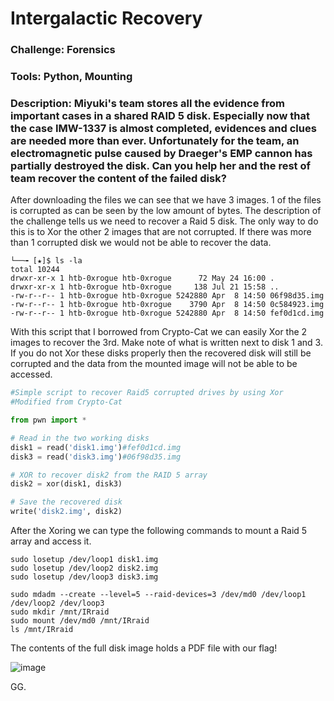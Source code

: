# Intergalactic Recovery

### Challenge: Forensics

### Tools: Python, Mounting

### Description: Miyuki's team stores all the evidence from important cases in a shared RAID 5 disk. Especially now that the case IMW-1337 is almost completed, evidences and clues are needed more than ever. Unfortunately for the team, an electromagnetic pulse caused by Draeger's EMP cannon has partially destroyed the disk. Can you help her and the rest of team recover the content of the failed disk?

After downloading the files we can see that we have 3 images. 1 of the files is corrupted as can be seen by the low amount of bytes. The description of the challenge tells us we need to recover a Raid 5 disk. The only way to do this is to Xor the other 2 images that are not corrupted. If there was more than 1 corrupted disk we would not be able to recover the data.
```console
└──╼ [★]$ ls -la
total 10244
drwxr-xr-x 1 htb-0xrogue htb-0xrogue      72 May 24 16:00 .
drwxr-xr-x 1 htb-0xrogue htb-0xrogue     138 Jul 21 15:58 ..
-rw-r--r-- 1 htb-0xrogue htb-0xrogue 5242880 Apr  8 14:50 06f98d35.img
-rw-r--r-- 1 htb-0xrogue htb-0xrogue    3790 Apr  8 14:50 0c584923.img
-rw-r--r-- 1 htb-0xrogue htb-0xrogue 5242880 Apr  8 14:50 fef0d1cd.img
```


With this script that I borrowed from Crypto-Cat we can easily Xor the 2 images to recover the 3rd.
Make note of what is written next to disk 1 and 3. If you do not Xor these disks properly then the recovered disk will still be corrupted and the data from the mounted image will not be able to be accessed.

```python
#Simple script to recover Raid5 corrupted drives by using Xor
#Modified from Crypto-Cat

from pwn import *

# Read in the two working disks
disk1 = read('disk1.img')#fef0d1cd.img
disk3 = read('disk3.img')#06f98d35.img

# XOR to recover disk2 from the RAID 5 array
disk2 = xor(disk1, disk3)

# Save the recovered disk
write('disk2.img', disk2)
```

After the Xoring we can type the following commands to mount a Raid 5 array and access it.

```console
sudo losetup /dev/loop1 disk1.img
sudo losetup /dev/loop2 disk2.img
sudo losetup /dev/loop3 disk3.img

sudo mdadm --create --level=5 --raid-devices=3 /dev/md0 /dev/loop1 /dev/loop2 /dev/loop3
sudo mkdir /mnt/IRraid
sudo mount /dev/md0 /mnt/IRraid
ls /mnt/IRraid
```

The contents of the full disk image holds a PDF file with our flag!

![image](https://user-images.githubusercontent.com/105310322/180247959-3e6ecbbb-534f-4e87-940d-28d987fe0914.png)


GG.

